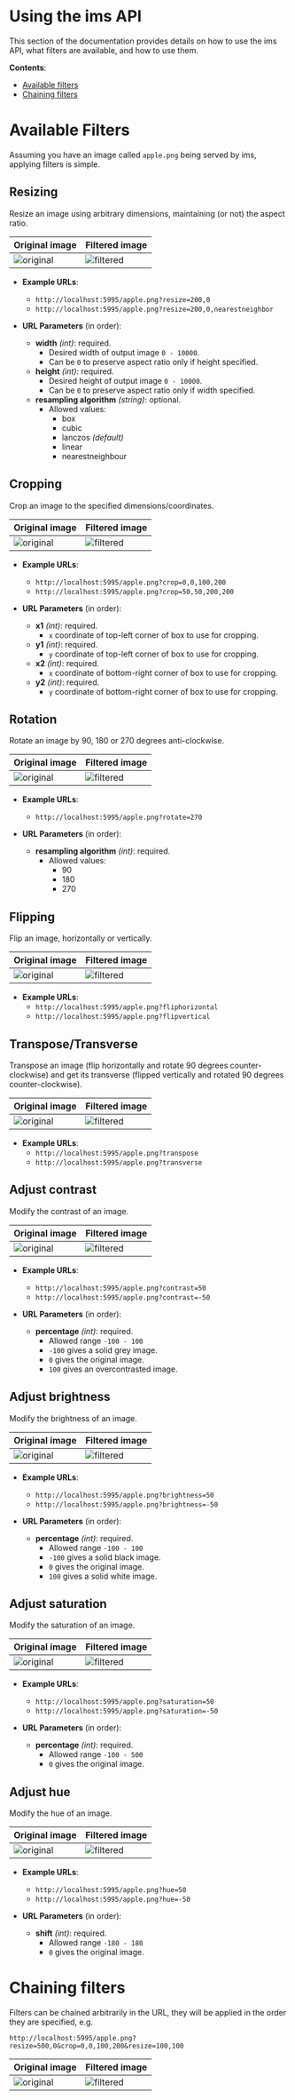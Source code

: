 Using the ims API
=================

This section of the documentation provides details on how to use the ims API,
what filters are available, and how to use them.

**Contents**:

- [Available filters](#available-filters)
- [Chaining filters](#chaining-filters)



# Available Filters

Assuming you have an image called `apple.png` being served by ims, applying
filters is simple.


## Resizing

Resize an image using arbitrary dimensions, maintaining (or not) the aspect
ratio.

Original image | Filtered image
--- | ---
![original](https://storage.googleapis.com/ims-examples/apple.png) | ![filtered](https://storage.googleapis.com/ims-examples/resize_200_0.png)

- **Example URLs**:
    - `http://localhost:5995/apple.png?resize=200,0`
    - `http://localhost:5995/apple.png?resize=200,0,nearestneighbor`

- **URL Parameters** (in order):
    - **width** *(int)*: required.
        - Desired width of output image `0 - 10000`.
        - Can be `0` to preserve aspect ratio only if height specified.
    - **height** *(int)*: required.
        - Desired height of output image `0 - 10000`.
        - Can be `0` to preserve aspect ratio only if width specified.
    - **resampling algorithm** *(string)*: optional.
        - Allowed values:
            - box
            - cubic
            - lanczos *(default)*
            - linear
            - nearestneighbour


## Cropping

Crop an image to the specified dimensions/coordinates.

Original image | Filtered image
--- | ---
![original](https://storage.googleapis.com/ims-examples/apple.png) | ![filtered](https://storage.googleapis.com/ims-examples/crop_0_0_100_200.png)

- **Example URLs**:
    - `http://localhost:5995/apple.png?crop=0,0,100,200`
    - `http://localhost:5995/apple.png?crop=50,50,200,200`

- **URL Parameters** (in order):
    - **x1** *(int)*: required.
        - `x` coordinate of top-left corner of box to use for cropping.
    - **y1** *(int)*: required.
        - `y` coordinate of top-left corner of box to use for cropping.
    - **x2** *(int)*: required.
        - `x` coordinate of bottom-right corner of box to use for cropping.
    - **y2** *(int)*: required.
        - `y` coordinate of bottom-right corner of box to use for cropping.


## Rotation

Rotate an image by 90, 180 or 270 degrees anti-clockwise.

Original image | Filtered image
--- | ---
![original](https://storage.googleapis.com/ims-examples/apple.png) | ![filtered](https://storage.googleapis.com/ims-examples/rotate_270.png)

- **Example URLs**:
    - `http://localhost:5995/apple.png?rotate=270`

- **URL Parameters** (in order):
    - **resampling algorithm** *(int)*: required.
        - Allowed values:
            - 90
            - 180
            - 270


## Flipping

Flip an image, horizontally or vertically.

Original image | Filtered image
--- | ---
![original](https://storage.googleapis.com/ims-examples/apple.png) | ![filtered](https://storage.googleapis.com/ims-examples/flipvertical.png)

- **Example URLs**:
    - `http://localhost:5995/apple.png?fliphorizontal`
    - `http://localhost:5995/apple.png?flipvertical`


## Transpose/Transverse

Transpose an image (flip horizontally and rotate 90 degrees counter-clockwise)
and get its transverse (flipped vertically and rotated 90 degrees
counter-clockwise).

Original image | Filtered image
--- | ---
![original](https://storage.googleapis.com/ims-examples/apple.png) | ![filtered](https://storage.googleapis.com/ims-examples/transpose.png)

- **Example URLs**:
    - `http://localhost:5995/apple.png?transpose`
    - `http://localhost:5995/apple.png?transverse`


## Adjust contrast

Modify the contrast of an image.

Original image | Filtered image
--- | ---
![original](https://storage.googleapis.com/ims-examples/apple.png) | ![filtered](https://storage.googleapis.com/ims-examples/contrast_-50.png)

- **Example URLs**:
    - `http://localhost:5995/apple.png?contrast=50`
    - `http://localhost:5995/apple.png?contrast=-50`

- **URL Parameters** (in order):
    - **percentage** *(int)*: required.
        - Allowed range `-100 - 100`
        - `-100` gives a solid grey image.
        - `0` gives the original image.
        - `100` gives an overcontrasted image.


## Adjust brightness

Modify the brightness of an image.

Original image | Filtered image
--- | ---
![original](https://storage.googleapis.com/ims-examples/apple.png) | ![filtered](https://storage.googleapis.com/ims-examples/brightness_-50.png)

- **Example URLs**:
    - `http://localhost:5995/apple.png?brightness=50`
    - `http://localhost:5995/apple.png?brightness=-50`

- **URL Parameters** (in order):
    - **percentage** *(int)*: required.
        - Allowed range `-100 - 100`
        - `-100` gives a solid black image.
        - `0` gives the original image.
        - `100` gives a solid white image.


## Adjust saturation

Modify the saturation of an image.

Original image | Filtered image
--- | ---
![original](https://storage.googleapis.com/ims-examples/apple.png) | ![filtered](https://storage.googleapis.com/ims-examples/saturation_50.png)

- **Example URLs**:
    - `http://localhost:5995/apple.png?saturation=50`
    - `http://localhost:5995/apple.png?saturation=-50`

- **URL Parameters** (in order):
    - **percentage** *(int)*: required.
        - Allowed range `-100 - 500`
        - `0` gives the original image.


## Adjust hue

Modify the hue of an image.

Original image | Filtered image
--- | ---
![original](https://storage.googleapis.com/ims-examples/apple.png) | ![filtered](https://storage.googleapis.com/ims-examples/hue_100.png)

- **Example URLs**:
    - `http://localhost:5995/apple.png?hue=50`
    - `http://localhost:5995/apple.png?hue=-50`

- **URL Parameters** (in order):
    - **shift** *(int)*: required.
        - Allowed range `-180 - 180`
        - `0` gives the original image.



# Chaining filters

Filters can be chained arbitrarily in the URL, they will be applied in the
order they are specified, e.g.

```
http://localhost:5995/apple.png?resize=500,0&crop=0,0,100,200&resize=100,100
```

Original image | Filtered image
--- | ---
![original](https://storage.googleapis.com/ims-examples/apple.png) | ![filtered](https://storage.googleapis.com/ims-examples/chained.png)
